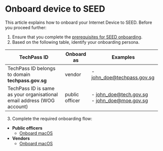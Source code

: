 # Onboard device to SEED

<!-- **IMPORTANT: This page is linked in the TechPass portal-Register Intune Device ID, so please DO NOT RENAME this file. -->

This article explains how to onboard your Internet Device to SEED. Before you proceed further:


1. Ensure that you complete the [prerequisites for SEED onboarding](prerequisites-for-onboarding).
2. Based on the following table, identify your onboarding persona. 

| TechPass ID| Onboard as | <div style="width:210px">Examples</div> |
| ---- | ---- | ----|
| TechPass ID belongs to domain **techpass.gov.sg** | vendor | - john_doe@techpass.gov.sg |
| TechPass ID is same as your organisational email address (WOG account) | public officer | - john_doe@tech.gov.sg<br>- john_doe@moe.gov.sg |



<!--
| User| Description | <div style="width:210px">Examples</div> |
|----| ------------- |:-------------:|
| **Vendor** | a) Users whose organisational email address belong to any of the following email domains:<br>&nbsp;&nbsp;&nbsp;&nbsp;&nbsp;&nbsp;&nbsp;&nbsp;- dsta.gov.sg<br>&nbsp;&nbsp;&nbsp;&nbsp;&nbsp;&nbsp;&nbsp;&nbsp;- dsta-wog.gov.sg<br>&nbsp;&nbsp;&nbsp;&nbsp;&nbsp;&nbsp;&nbsp;&nbsp;- mindef.gov.sg<br>&nbsp;&nbsp;&nbsp;&nbsp;&nbsp;&nbsp;&nbsp;&nbsp;- defence.gov.sg<br>&nbsp;&nbsp;&nbsp;&nbsp;&nbsp;&nbsp;&nbsp;&nbsp;- gebiz.gov.sg<br>&nbsp;&nbsp;&nbsp;&nbsp;&nbsp;&nbsp;&nbsp;&nbsp;- sps.gov.sg<br><br>**Note**: Email domain is the part of an email address that comes after the “@” symbol. For example, if your email address is john_doe@sps.gov.sg, then **sps.gov.sg** is your email domain.<br><br>b) Users who have a vendor email address as their organisational email address.<br><br>| - john_doe@dsta.gov.sg<br>- john_doe@gebiz.gov.sg<br><br><br><br><br><br><br><br>- john_doe@ncs.com.sg<br>- john_doe@accenture.com.sg  |
| **Public officer** | Users whose organisational email address has a **.gov.sg** in it.<br><br>**Note**: Users who have a  ***_from*** in their email address are **NOT** public officers.<br> Users whose TechPass ID has a ***techpass.gov.sg*** are **NOT** public officers.  | - john_doe@cpf.gov.sg<br>- john_doe@hdb.gov.sg |
-->

3. Complete the required onboarding flow:

  - **Public officers**
    - [Onboard macOS](onboard-device/mac-os.md)
  - **Vendors**
    - [Onboard macOS](onboard-device/macos-vendor-onboarding.md)
